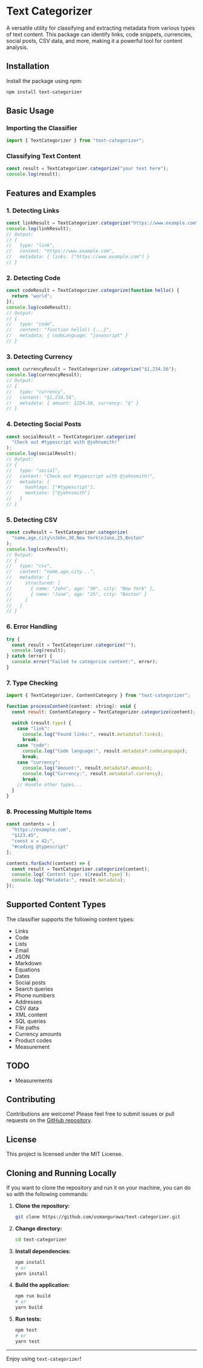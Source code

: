 # Text Categorizer

A versatile utility for classifying and extracting metadata from various types of text content. This package can identify links, code snippets, currencies, social posts, CSV data, and more, making it a powerful tool for content analysis.

## Installation

Install the package using npm:

```bash
npm install text-categorizer
```

## Basic Usage

### Importing the Classifier

```javascript
import { TextCategorizer } from "text-categorizer";
```

### Classifying Text Content

```javascript
const result = TextCategorizer.categorize("your text here");
console.log(result);
```

## Features and Examples

### 1. Detecting Links

```javascript
const linkResult = TextCategorizer.categorize("https://www.example.com");
console.log(linkResult);
// Output:
// {
//   type: "link",
//   content: "https://www.example.com",
//   metadata: { links: ["https://www.example.com"] }
// }
```

### 2. Detecting Code

```javascript
const codeResult = TextCategorizer.categorize(function hello() {
  return "world";
});
console.log(codeResult);
// Output:
// {
//   type: "code",
//   content: "function hello() {...}",
//   metadata: { codeLanguage: "javascript" }
// }
```

### 3. Detecting Currency

```javascript
const currencyResult = TextCategorizer.categorize("$1,234.56");
console.log(currencyResult);
// Output:
// {
//   type: "currency",
//   content: "$1,234.56",
//   metadata: { amount: 1234.56, currency: "$" }
// }
```

### 4. Detecting Social Posts

```javascript
const socialResult = TextCategorizer.categorize(
  "Check out #typescript with @johnsmith!"
);
console.log(socialResult);
// Output:
// {
//   type: "social",
//   content: "Check out #typescript with @johnsmith!",
//   metadata: {
//     hashtags: ["#typescript"],
//     mentions: ["@johnsmith"]
//   }
// }
```

### 5. Detecting CSV

```javascript
const csvResult = TextCategorizer.categorize(
  "name,age,city\nJohn,30,New York\nJane,25,Boston"
);
console.log(csvResult);
// Output:
// {
//   type: "csv",
//   content: "name,age,city...",
//   metadata: {
//     structured: [
//       { name: "John", age: "30", city: "New York" },
//       { name: "Jane", age: "25", city: "Boston" }
//     ]
//   }
// }
```

### 6. Error Handling

```javascript
try {
  const result = TextCategorizer.categorize("");
  console.log(result);
} catch (error) {
  console.error("Failed to categorize content:", error);
}
```

### 7. Type Checking

```javascript
import { TextCategorizer, ContentCategory } from "text-categorizer";

function processContent(content: string): void {
  const result: ContentCategory = TextCategorizer.categorize(content);

  switch (result.type) {
    case "link":
      console.log("Found links:", result.metadata?.links);
      break;
    case "code":
      console.log("Code language:", result.metadata?.codeLanguage);
      break;
    case "currency":
      console.log("Amount:", result.metadata?.amount);
      console.log("Currency:", result.metadata?.currency);
      break;
    // Handle other types...
  }
}
```

### 8. Processing Multiple Items

```javascript
const contents = [
  "https://example.com",
  "$123.45",
  "const x = 42;",
  "#coding @typescript"
];

contents.forEach((content) => {
  const result = TextCategorizer.categorize(content);
  console.log(`Content type: ${result.type}`);
  console.log("Metadata:", result.metadata);
});
```

## Supported Content Types

The classifier supports the following content types:

- Links
- Code
- Lists
- Email
- JSON
- Markdown
- Equations
- Dates
- Social posts
- Search queries
- Phone numbers
- Addresses
- CSV data
- XML content
- SQL queries
- File paths
- Currency amounts
- Product codes
- Measurement

## TODO

- Measurements

## Contributing

Contributions are welcome! Please feel free to submit issues or pull requests on the [GitHub repository](https://github.com/usmangurowa/text-categorizer).

## License

This project is licensed under the MIT License.

## Cloning and Running Locally

If you want to clone the repository and run it on your machine, you can do so with the following commands:

1. **Clone the repository:**

   ```bash
   git clone https://github.com/usmangurowa/text-categorizer.git
   ```

2. **Change directory:**

   ```bash
   cd text-categorizer
   ```

3. **Install dependencies:**

   ```bash
   npm install
   # or
   yarn install
   ```

4. **Build the application:**

   ```bash
   npm run build
   # or
   yarn build
   ```

5. **Run tests:**
   ```bash
   npm test
   # or
   yarn test
   ```

---

Enjoy using `text-categorizer`!
